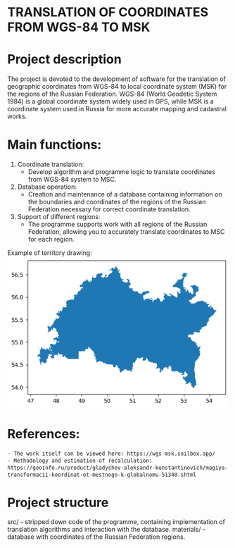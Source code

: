 # TRANSLATION OF COORDINATES FROM WGS-84 TO MSK

# Project description
The project is devoted to the development of software for the translation of geographic coordinates from WGS-84 to local coordinate system (MSK) for the regions of the Russian Federation. WGS-84 (World Geodetic System 1984) is a global coordinate system widely used in GPS, while MSK is a coordinate system used in Russia for more accurate mapping and cadastral works.

# Main functions:
1. Coordinate translation: 
    - Develop algorithm and programme logic to translate coordinates from WGS-84 system to MSC.
2. Database operation: 
    - Creation and maintenance of a database containing information on the boundaries and coordinates of the regions of the Russian Federation necessary for correct coordinate translation.
3. Support of different regions: 
    - The programme supports work with all regions of the Russian Federation, allowing you to accurately translate coordinates to MSC for each region.
    
Example of territory drawing:
    ![Py](materials/Republic_of_Tatarstan.png)

# References:
    - The work itself can be viewed here: https://wgs-msk.soilbox.app/ 
    - Methodology and estimation of recalculation: https://geoinfo.ru/product/gladyshev-aleksandr-konstantinovich/magiya-transformacii-koordinat-ot-mestnogo-k-globalnomu-51340.shtml

# Project structure
src/ - stripped down code of the programme, containing implementation of translation algorithms and interaction with the database.
materials/ - database with coordinates of the Russian Federation regions.